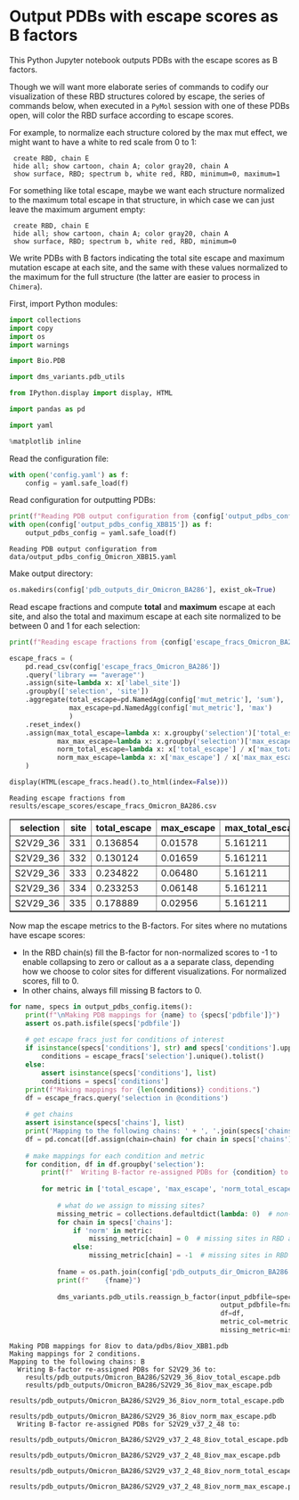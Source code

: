 # Output PDBs with escape scores as B factors
This Python Jupyter notebook outputs PDBs with the escape scores as B factors.

Though we will want more elaborate series of commands to codify our visualization of these RBD structures colored by escape, the series of commands below, when executed in a `PyMol` session with one of these PDBs open, will color the RBD surface according to escape scores.

For example, to normalize each structure colored by the max mut effect, we might want to have a white to red scale from 0 to 1:

     create RBD, chain E
     hide all; show cartoon, chain A; color gray20, chain A
     show surface, RBD; spectrum b, white red, RBD, minimum=0, maximum=1
     
For something like total escape, maybe we want each structure normalized to the maximum total escape in that structure, in which case we can just leave the maximum argument empty:

     create RBD, chain E
     hide all; show cartoon, chain A; color gray20, chain A
     show surface, RBD; spectrum b, white red, RBD, minimum=0
     
We write PDBs with B factors indicating the total site escape and maximum mutation escape at each site, and the same with these values normalized to the maximum for the full structure (the latter are easier to process in `Chimera`).

First, import Python modules:


```python
import collections
import copy
import os
import warnings

import Bio.PDB

import dms_variants.pdb_utils

from IPython.display import display, HTML

import pandas as pd

import yaml

%matplotlib inline
```

Read the configuration file:


```python
with open('config.yaml') as f:
    config = yaml.safe_load(f)
```

Read configuration for outputting PDBs:


```python
print(f"Reading PDB output configuration from {config['output_pdbs_config_XBB15']}")
with open(config['output_pdbs_config_XBB15']) as f:
    output_pdbs_config = yaml.safe_load(f)
```

    Reading PDB output configuration from data/output_pdbs_config_Omicron_XBB15.yaml


Make output directory:


```python
os.makedirs(config['pdb_outputs_dir_Omicron_BA286'], exist_ok=True)
```

Read escape fractions and compute **total** and **maximum** escape at each site, and also the total and maximum escape at each site normalized to be between 0 and 1 for each selection:


```python
print(f"Reading escape fractions from {config['escape_fracs_Omicron_BA286']}")

escape_fracs = (
    pd.read_csv(config['escape_fracs_Omicron_BA286'])
    .query('library == "average"')
    .assign(site=lambda x: x['label_site'])
    .groupby(['selection', 'site'])
    .aggregate(total_escape=pd.NamedAgg(config['mut_metric'], 'sum'),
               max_escape=pd.NamedAgg(config['mut_metric'], 'max')
               )
    .reset_index()
    .assign(max_total_escape=lambda x: x.groupby('selection')['total_escape'].transform('max'),
            max_max_escape=lambda x: x.groupby('selection')['max_escape'].transform('max'),
            norm_total_escape=lambda x: x['total_escape'] / x['max_total_escape'],
            norm_max_escape=lambda x: x['max_escape'] / x['max_max_escape'])
    )

display(HTML(escape_fracs.head().to_html(index=False)))
```

    Reading escape fractions from results/escape_scores/escape_fracs_Omicron_BA286.csv



<table border="1" class="dataframe">
  <thead>
    <tr style="text-align: right;">
      <th>selection</th>
      <th>site</th>
      <th>total_escape</th>
      <th>max_escape</th>
      <th>max_total_escape</th>
      <th>max_max_escape</th>
      <th>norm_total_escape</th>
      <th>norm_max_escape</th>
    </tr>
  </thead>
  <tbody>
    <tr>
      <td>S2V29_36</td>
      <td>331</td>
      <td>0.136854</td>
      <td>0.01578</td>
      <td>5.161211</td>
      <td>0.7315</td>
      <td>0.026516</td>
      <td>0.021572</td>
    </tr>
    <tr>
      <td>S2V29_36</td>
      <td>332</td>
      <td>0.130124</td>
      <td>0.01659</td>
      <td>5.161211</td>
      <td>0.7315</td>
      <td>0.025212</td>
      <td>0.022679</td>
    </tr>
    <tr>
      <td>S2V29_36</td>
      <td>333</td>
      <td>0.234822</td>
      <td>0.06480</td>
      <td>5.161211</td>
      <td>0.7315</td>
      <td>0.045497</td>
      <td>0.088585</td>
    </tr>
    <tr>
      <td>S2V29_36</td>
      <td>334</td>
      <td>0.233253</td>
      <td>0.06148</td>
      <td>5.161211</td>
      <td>0.7315</td>
      <td>0.045193</td>
      <td>0.084046</td>
    </tr>
    <tr>
      <td>S2V29_36</td>
      <td>335</td>
      <td>0.178889</td>
      <td>0.02956</td>
      <td>5.161211</td>
      <td>0.7315</td>
      <td>0.034660</td>
      <td>0.040410</td>
    </tr>
  </tbody>
</table>


Now map the escape metrics to the B-factors.
For sites where no mutations have escape scores:
 - In the RBD chain(s) fill the B-factor for non-normalized scores to -1 to enable collapsing to zero or callout as a a separate class, depending how we choose to color sites for different visualizations. For normalized scores, fill to 0.
 - In other chains, always fill missing B factors to 0.  


```python
for name, specs in output_pdbs_config.items():
    print(f"\nMaking PDB mappings for {name} to {specs['pdbfile']}")
    assert os.path.isfile(specs['pdbfile'])
    
    # get escape fracs just for conditions of interest
    if isinstance(specs['conditions'], str) and specs['conditions'].upper() == 'ALL':
        conditions = escape_fracs['selection'].unique().tolist()
    else:
        assert isinstance(specs['conditions'], list)
        conditions = specs['conditions']
    print(f"Making mappings for {len(conditions)} conditions.")
    df = escape_fracs.query('selection in @conditions')
    
    # get chains
    assert isinstance(specs['chains'], list)
    print('Mapping to the following chains: ' + ', '.join(specs['chains']))
    df = pd.concat([df.assign(chain=chain) for chain in specs['chains']], ignore_index=True)
    
    # make mappings for each condition and metric
    for condition, df in df.groupby('selection'):
        print(f"  Writing B-factor re-assigned PDBs for {condition} to:")
    
        for metric in ['total_escape', 'max_escape', 'norm_total_escape', 'norm_max_escape']:
        
            # what do we assign to missing sites?
            missing_metric = collections.defaultdict(lambda: 0)  # non-RBD chains always fill to zero
            for chain in specs['chains']:
                if 'norm' in metric:
                    missing_metric[chain] = 0  # missing sites in RBD are 0 for normalized metric PDBs
                else:
                    missing_metric[chain] = -1  # missing sites in RBD are -1 for non-normalized metric PDBs
        
            fname = os.path.join(config['pdb_outputs_dir_Omicron_BA286'], f"{condition}_{name}_{metric}.pdb")
            print(f"    {fname}")
            
            dms_variants.pdb_utils.reassign_b_factor(input_pdbfile=specs['pdbfile'],
                                                     output_pdbfile=fname,
                                                     df=df,
                                                     metric_col=metric,
                                                     missing_metric=missing_metric)
```

    
    Making PDB mappings for 8iov to data/pdbs/8iov_XBB1.pdb
    Making mappings for 2 conditions.
    Mapping to the following chains: B
      Writing B-factor re-assigned PDBs for S2V29_36 to:
        results/pdb_outputs/Omicron_BA286/S2V29_36_8iov_total_escape.pdb
        results/pdb_outputs/Omicron_BA286/S2V29_36_8iov_max_escape.pdb
        results/pdb_outputs/Omicron_BA286/S2V29_36_8iov_norm_total_escape.pdb
        results/pdb_outputs/Omicron_BA286/S2V29_36_8iov_norm_max_escape.pdb
      Writing B-factor re-assigned PDBs for S2V29_v37_2_48 to:
        results/pdb_outputs/Omicron_BA286/S2V29_v37_2_48_8iov_total_escape.pdb
        results/pdb_outputs/Omicron_BA286/S2V29_v37_2_48_8iov_max_escape.pdb
        results/pdb_outputs/Omicron_BA286/S2V29_v37_2_48_8iov_norm_total_escape.pdb
        results/pdb_outputs/Omicron_BA286/S2V29_v37_2_48_8iov_norm_max_escape.pdb



```python

```

